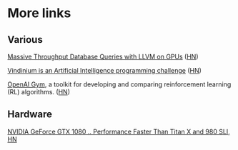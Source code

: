 # More links

## Various

[Massive Throughput Database Queries with LLVM on GPUs](http://www.mapd.com/blog/2016/04/27/massive-throughput-database-queries-with-llvm-on-gpus/) ([HN](https://news.ycombinator.com/item?id=11654659))

[Vindinium is an Artificial Intelligence programming challenge](http://vindinium.org/) ([HN](https://news.ycombinator.com/item?id=11720149))

[OpenAI Gym](https://openai.com/blog/openai-gym-beta/), a toolkit for developing and comparing reinforcement learning (RL) algorithms. ([HN](https://news.ycombinator.com/item?id=11722353))


## Hardware

[NVIDIA GeForce GTX 1080 .. Performance Faster Than Titan X and 980 SLI](http://wccftech.com/nvidia-geforce-gtx-1080-launch/), [HN](https://news.ycombinator.com/item?id=11648110)

